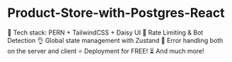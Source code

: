 # Product-Store-with-Postgres-React
🌟 Tech stack: PERN + TailwindCSS + Daisy UI 🚀 Rate Limiting &amp; Bot Detection 👌 Global state management with Zustand 🐞 Error handling both on the server and client ⭐ Deployment for FREE! ⏳ And much more!
